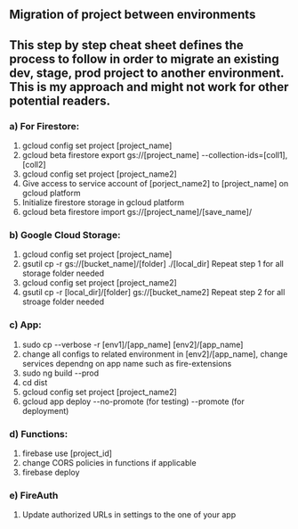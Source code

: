 ## Migration of project between environments
This step by step cheat sheet defines the process to follow in order to migrate an existing dev, stage, prod project to another environment. This is my approach and might not work for other potential readers.
----
### a) For Firestore:
1) gcloud config set project [project_name]
2) gcloud beta firestore export gs://[project_name] --collection-ids=[coll1],[coll2]
3) gcloud config set project [project_name2]
4) Give access to service account of [porject_name2] to [project_name] on gcloud platform
5) Initialize firestore storage in gcloud platform
6) gcloud beta firestore import gs://[project_name]/[save_name]/

### b) Google Cloud Storage:
1) gcloud config set project [project_name]
2) gsutil cp -r gs://[bucket_name]/[folder] ./[local_dir]
Repeat step 1 for all storage folder needed
3) gcloud config set project [project_name2]
4) gsutil cp -r [local_dir]/[folder] gs://[bucket_name2]
Repeat step 2 for all stroage folder needed

### c) App:
  1) sudo cp --verbose -r [env1]/[app_name] [env2]/[app_name]
  2) change all configs to related environment in [env2]/[app_name], change services dependng on app name such as fire-extensions
  3) sudo ng build --prod
  4) cd dist
  5) gcloud config set project [project_name2]
  6) gcloud app deploy --no-promote (for testing) --promote (for deployment)

### d) Functions:
  1) firebase use [project_id]
  2) change CORS policies in functions if applicable
  2) firebase deploy

### e) FireAuth
  1) Update authorized URLs in settings to the one of your app
